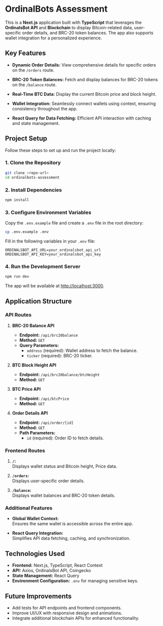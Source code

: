 # OrdinalBots Assessment

This is a **Next.js** application built with **TypeScript** that leverages the **OrdinalsBot API** and **Blockchain** to display Bitcoin-related data, user-specific order details, and BRC-20 token balances. The app also supports wallet integration for a personalized experience.

## Key Features

- **Dynamic Order Details:**
  View comprehensive details for specific orders on the `/orders` route.
- **BRC-20 Token Balances:**
  Fetch and display balances for BRC-20 tokens on the `/balance` route.
- **Real-Time BTC Data:**
  Display the current Bitcoin price and block height.
- **Wallet Integration:**
  Seamlessly connect wallets using context, ensuring consistency throughout the app.

- **React Query for Data Fetching:**
  Efficient API interaction with caching and state management.

## Project Setup

Follow these steps to set up and run the project locally:

### 1. Clone the Repository

```bash
git clone <repo-url>
cd ordinalbots-assessment
```

### 2. Install Dependencies

```bash
npm install
```

### 3. Configure Environment Variables

Copy the `.env.example` file and create a `.env` file in the root directory:

```bash
cp .env.example .env
```

Fill in the following variables in your `.env` file:

```env
ORDINALSBOT_API_URL=your_ordinalsbot_api_url
ORDINALSBOT_API_KEY=your_ordinalsbot_api_key
```

### 4. Run the Development Server

```bash
npm run dev
```

The app will be available at [http://localhost:3000](http://localhost:3000).

## Application Structure

### API Routes

1. **BRC-20 Balance API**

   - **Endpoint:** `/api/brc20balance`
   - **Method:** `GET`
   - **Query Parameters:**
     - `address` (required): Wallet address to fetch the balance.
     - `ticker` (required): BRC-20 ticker.

2. **BTC Block Height API**

   - **Endpoint:** `/api/brc20balance/btcHeight`
   - **Method:** `GET`

3. **BTC Price API**

   - **Endpoint:** `/api/btcPrice`
   - **Method:** `GET`

4. **Order Details API**
   - **Endpoint:** `/api/order/[id]`
   - **Method:** `GET`
   - **Path Parameters:**
     - `id` (required): Order ID to fetch details.

### Frontend Routes

1. **`/`:**  
   Displays wallet status and Bitcoin height, Price data.

2. **`/orders`:**  
   Displays user-specific order details.

3. **`/balance`:**  
   Displays wallet balances and BRC-20 token details.

### Additional Features

- **Global Wallet Context:**  
  Ensures the same wallet is accessible across the entire app.

- **React Query Integration:**  
  Simplifies API data fetching, caching, and synchronization.

## Technologies Used

- **Frontend:** Next.js, TypeScript, React Context
- **API:** Axios, OrdinalsBot API, Coingecko
- **State Management:** React Query
- **Environment Configuration:** `.env` for managing sensitive keys.

## Future Improvements

- Add tests for API endpoints and frontend components.
- Improve UI/UX with responsive design and animations.
- Integrate additional blockchain APIs for enhanced functionality.
